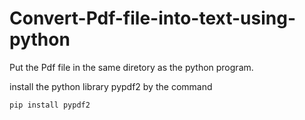 # Convert-Pdf-file-into-text-using-python

Put the Pdf file in the same diretory as the python program.

install the python library pypdf2 by the command

    pip install pypdf2
